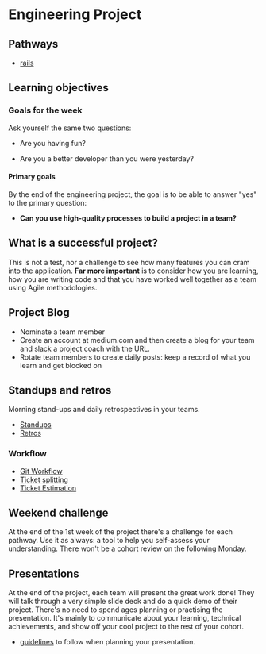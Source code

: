 # Engineering Project

## Pathways

- [rails](rails/README.md)


## Learning objectives

### Goals for the week

Ask yourself the same two questions:

* Are you having fun?

* Are you a better developer than you were yesterday?

#### Primary goals

By the end of the engineering project, the goal is to be able to answer "yes" to the primary question:

* **Can you use high-quality processes to build a project in a team?**


## What is a successful project?

This is not a test, nor a challenge to see how many features you can cram into the application. **Far more important** is to consider how you are learning, how you are writing code and that you have worked well together as a team using Agile methodologies.

## Project Blog

- Nominate a team member
- Create an account at medium.com and then create a blog for your team and slack a project coach with the URL.
- Rotate team members to create daily posts: keep a record of what you learn and get blocked on

## Standups and retros

Morning stand-ups and daily retrospectives in your teams.

- [Standups](https://github.com/makersacademy/course/pills/student_standups.md)
- [Retros](https://github.com/makersacademy/course/pills/student_retrospective.md)

### Workflow
 - [Git Workflow](https://github.com/makersacademy/course/pills/development_workflow.md)
 - [Ticket splitting](https://github.com/makersacademy/course/pills/splitting_stories.md)
 - [Ticket Estimation](https://www.atlassian.com/agile/project-management/estimation)


## Weekend challenge

At the end of the 1st week of the project there's a challenge for each pathway. Use it as always: a tool to help you self-assess your understanding. There won't be a cohort review on the following Monday.

## Presentations

At the end of the project, each team will present the great work done!  They will talk through a very simple slide deck and do a quick demo of their project.  There's no need to spend ages planning or practising the presentation.  It's mainly to communicate about your learning, technical achievements, and show off your cool project to the rest of your cohort.

- [guidelines](./presentation_guidelines.md) to follow when planning your presentation.
